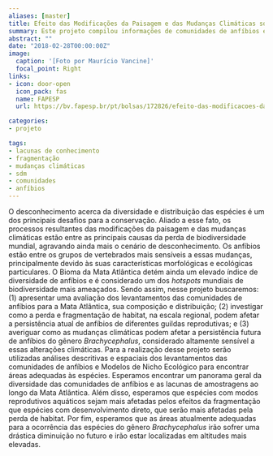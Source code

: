 ```yaml
---
aliases: [master]
title: Efeito das Modificações da Paisagem e das Mudanças Climáticas sobre a Persistência de Anfíbios na Mata Atlântica
summary: Este projeto compilou informações de comunidades de anfíbios e avaliou como a perda e fragmentação de habitat e as mudanças climáticas afetam os anfíbios
abstract: ""
date: "2018-02-28T00:00:00Z"
image:
  caption: '[Foto por Maurício Vancine]'
  focal_point: Right
links:
- icon: door-open
  icon_pack: fas
  name: FAPESP
  url: https://bv.fapesp.br/pt/bolsas/172826/efeito-das-modificacoes-da-paisagem-e-das-mudancas-climaticas-sobre-a-persistencia-de-anfibios-na-ma/

categories:
- projeto

tags:
- lacunas de conhecimento
- fragmentação
- mudanças climáticas
- sdm
- comunidades
- anfíbios
---
```



O desconhecimento acerca da diversidade e distribuição das espécies é um dos principais desafios para a conservação. Aliado a esse fato, os  processos resultantes das modificações da paisagem e das mudanças  climáticas estão entre as principais causas da perda de biodiversidade  mundial, agravando ainda mais o cenário de desconhecimento. Os anfíbios  estão entre os grupos de vertebrados mais sensíveis a essas mudanças,  principalmente devido às suas características morfológicas e ecológicas  particulares. O Bioma da Mata Atlântica detém ainda um elevado índice de diversidade de anfíbios e é considerado um dos *hotspots* mundiais de  biodiversidade mais ameaçados. Sendo assim, nesse projeto buscaremos:  (1) apresentar uma avaliação dos levantamentos das comunidades de  anfíbios para a Mata Atlântica, sua composição e distribuição; (2)  investigar como a perda e fragmentação de habitat, na escala regional,  podem afetar a persistência atual de anfíbios de diferentes guildas  reprodutivas; e (3) averiguar como as mudanças climáticas podem afetar a persistência futura de anfíbios do gênero *Brachycephalus*, considerado  altamente sensível a essas alterações climáticas. Para a realização  desse projeto serão utilizadas análises descritivas e espaciais dos  levantamentos das comunidades de anfíbios e Modelos de Nicho Ecológico  para encontrar áreas adequadas às espécies. Esperamos encontrar um  panorama geral da diversidade das comunidades de anfíbios e as lacunas  de amostragens ao longo da Mata Atlântica. Além disso, esperamos que  espécies com modos reprodutivos aquáticos sejam mais afetadas pelos  efeitos da fragmentação que espécies com desenvolvimento direto, que  serão mais afetadas pela perda de habitat. Por fim, esperamos que as  áreas atualmente adequadas para a ocorrência das espécies do gênero  *Brachycephalus* irão sofrer uma drástica diminuição no futuro e irão  estar localizadas em altitudes mais elevadas.